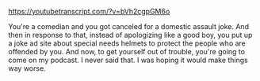 https://youtubetranscript.com/?v=bVh2cgpGM6o

 You're a comedian and you got canceled for a domestic assault joke. And then in response to that, instead of apologizing like a good boy, you put up a joke ad site about special needs helmets to protect the people who are offended by you. And now, to get yourself out of trouble, you're going to come on my podcast. I never said that. I was hoping it would make things way worse.